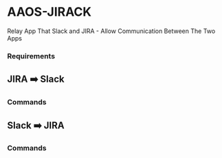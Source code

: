 # AAOS-JIRACK
Relay App That Slack and JIRA - Allow Communication Between The Two Apps

### Requirements


## JIRA :arrow_right: Slack

### Commands




## Slack :arrow_right: JIRA

### Commands
